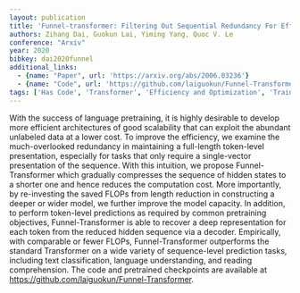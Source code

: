 ```yaml
---
layout: publication
title: 'Funnel-transformer: Filtering Out Sequential Redundancy For Efficient Language Processing'
authors: Zihang Dai, Guokun Lai, Yiming Yang, Quoc V. Le
conference: "Arxiv"
year: 2020
bibkey: dai2020funnel
additional_links:
  - {name: "Paper", url: 'https://arxiv.org/abs/2006.03236'}
  - {name: "Code", url: 'https://github.com/laiguokun/Funnel-Transformer'}
tags: ['Has Code', 'Transformer', 'Efficiency and Optimization', 'Training Techniques', 'Model Architecture', 'Reinforcement Learning', 'Pretraining Methods']
---
```

With the success of language pretraining, it is highly desirable to develop
more efficient architectures of good scalability that can exploit the abundant
unlabeled data at a lower cost. To improve the efficiency, we examine the
much-overlooked redundancy in maintaining a full-length token-level
presentation, especially for tasks that only require a single-vector
presentation of the sequence. With this intuition, we propose
Funnel-Transformer which gradually compresses the sequence of hidden states to
a shorter one and hence reduces the computation cost. More importantly, by
re-investing the saved FLOPs from length reduction in constructing a deeper or
wider model, we further improve the model capacity. In addition, to perform
token-level predictions as required by common pretraining objectives,
Funnel-Transformer is able to recover a deep representation for each token from
the reduced hidden sequence via a decoder. Empirically, with comparable or
fewer FLOPs, Funnel-Transformer outperforms the standard Transformer on a wide
variety of sequence-level prediction tasks, including text classification,
language understanding, and reading comprehension. The code and pretrained
checkpoints are available at https://github.com/laiguokun/Funnel-Transformer.
